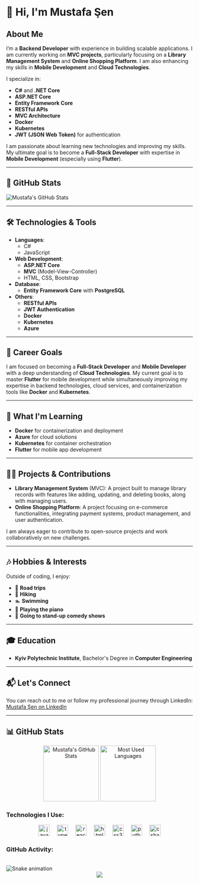 # 👋 Hi, I'm Mustafa Şen

## About Me
I’m a **Backend Developer** with experience in building scalable applications. I am currently working on **MVC projects**, particularly focusing on a **Library Management System** and **Online Shopping Platform**. I am also enhancing my skills in **Mobile Development** and **Cloud Technologies**.

I specialize in:
- **C#** and **.NET Core**
- **ASP.NET Core**
- **Entity Framework Core**
- **RESTful APIs**
- **MVC Architecture**
- **Docker**
- **Kubernetes**
- **JWT (JSON Web Token)** for authentication

I am passionate about learning new technologies and improving my skills. My ultimate goal is to become a **Full-Stack Developer** with expertise in **Mobile Development** (especially using **Flutter**).

---

## 📄 GitHub Stats

![Mustafa's GitHub Stats](https://github-readme-stats.vercel.app/api?username=senmustafa1nl&show_icons=true&count_private=true&hide=prs&theme=merko)

---

## 🛠️ Technologies & Tools

- **Languages**: 
  - C#
  - JavaScript
- **Web Development**:
  - **ASP.NET Core**
  - **MVC** (Model-View-Controller)
  - HTML, CSS, Bootstrap
- **Database**: 
  - **Entity Framework Core** with **PostgreSQL**
- **Others**:
  - **RESTful APIs**
  - **JWT Authentication**
  - **Docker**
  - **Kubernetes**
  - **Azure**

---

## 🚀 Career Goals
I am focused on becoming a **Full-Stack Developer** and **Mobile Developer** with a deep understanding of **Cloud Technologies**. My current goal is to master **Flutter** for mobile development while simultaneously improving my expertise in backend technologies, cloud services, and containerization tools like **Docker** and **Kubernetes**.

---

## 🌱 What I'm Learning

- **Docker** for containerization and deployment
- **Azure** for cloud solutions
- **Kubernetes** for container orchestration
- **Flutter** for mobile app development

---

## 🧑‍💻 Projects & Contributions

- **Library Management System** (MVC): A project built to manage library records with features like adding, updating, and deleting books, along with managing users.
- **Online Shopping Platform**: A project focusing on e-commerce functionalities, integrating payment systems, product management, and user authentication.

I am always eager to contribute to open-source projects and work collaboratively on new challenges.

---

## 🎶 Hobbies & Interests

Outside of coding, I enjoy:
- 🚗 **Road trips**
- 🥾 **Hiking**
- 🏊 **Swimming**
- 🎹 **Playing the piano**
- 🎤 **Going to stand-up comedy shows**

---

## 🎓 Education

- **Kyiv Polytechnic Institute**, Bachelor's Degree in **Computer Engineering**

---

## 📬 Let's Connect

You can reach out to me or follow my professional journey through LinkedIn:  
[Mustafa Şen on LinkedIn](https://nl.linkedin.com/in/mustafa-şen-33a8a5211)

---

## 📊 GitHub Stats

<div align="center">
  <img src="https://github-readme-stats.vercel.app/api?username=senmustafa1nl&hide_title=false&hide_rank=false&show_icons=true&include_all_commits=true&count_private=true&disable_animations=false&theme=dracula&locale=en&hide_border=false" height="150" alt="Mustafa's GitHub Stats" />
  <img src="https://github-readme-stats.vercel.app/api/top-langs?username=senmustafa1nl&locale=en&hide_title=false&layout=compact&card_width=320&langs_count=5&theme=dracula&hide_border=false" height="150" alt="Most Used Languages" />
</div>

### Technologies I Use:

<div align="center">
  <img src="https://cdn.jsdelivr.net/gh/devicons/devicon/icons/javascript/javascript-original.svg" height="30" alt="javascript logo" />
  <img width="12" />
  <img src="https://cdn.jsdelivr.net/gh/devicons/devicon/icons/typescript/typescript-original.svg" height="30" alt="typescript logo" />
  <img width="12" />
  <img src="https://cdn.jsdelivr.net/gh/devicons/devicon/icons/react/react-original.svg" height="30" alt="react logo" />
  <img width="12" />
  <img src="https://cdn.jsdelivr.net/gh/devicons/devicon/icons/html5/html5-original.svg" height="30" alt="html5 logo" />
  <img width="12" />
  <img src="https://cdn.jsdelivr.net/gh/devicons/devicon/icons/css3/css3-original.svg" height="30" alt="css3 logo" />
  <img width="12" />
  <img src="https://cdn.jsdelivr.net/gh/devicons/devicon/icons/python/python-original.svg" height="30" alt="python logo" />
  <img width="12" />
  <img src="https://cdn.jsdelivr.net/gh/devicons/devicon/icons/csharp/csharp-original.svg" height="30" alt="csharp logo" />
</div>

### GitHub Activity:

<br clear="both">

<img src="https://raw.githubusercontent.com/senmustafa1nl/senmustafa1nl/output/snake.svg" alt="Snake animation" />

<div align="center">
  <img src="https://profile-counter.glitch.me/senmustafa1nl/count.svg?" />
</div>
